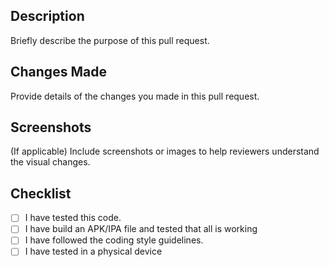 ## Description

Briefly describe the purpose of this pull request.

## Changes Made

Provide details of the changes you made in this pull request.

## Screenshots

(If applicable) Include screenshots or images to help reviewers understand the visual changes.

## Checklist

- [ ] I have tested this code.
- [ ] I have build an APK/IPA file and tested that all is working
- [ ] I have followed the coding style guidelines.
- [ ] I have tested in a physical device

